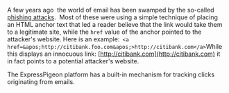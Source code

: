
A few years ago  the world of email has been swamped by the so-called
[phishing attacks](http://en.wikipedia.org/wiki/Phishing#Link_manipulation).  Most of these were using a simple technique of
placing an HTML anchor text that led a reader believe that the link
would take them to a legitimate site, while the `href` value of the
anchor pointed to the attacker&apos;s website. Here is an
example:` <a href=&apos;http://citibank.foo.com&apos;>http://citibank.com</a>`While this displays an innocuous link:
[http://citibank.com](http://citibank.com)
it in fact points to a potential attacker&apos;s website.

The ExpressPigeon platform has a built-in mechanism for tracking clicks
originating from emails.